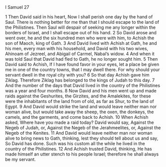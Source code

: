 I Samuel 27

1	Then David said in his heart, Now I shall perish one day by the hand of Saul. There is nothing better for me than that I should escape to the land of the Philistines. Then Saul will despair of seeking me any longer within the borders of Israel, and I shall escape out of his hand.
2	So David arose and went over, he and the six hundred men who were with him, to Achish the son of Maoch, king of Gath.
3	And David lived with Achish at Gath, he and his men, every man with his household, and David with his two wives, Ahinoam of Jezreel, and Abigail of Carmel, Nabal’s widow.
4	And when it was told Saul that David had fled to Gath, he no longer sought him.
5	Then David said to Achish, If I have found favor in your eyes, let a place be given me in one of the country towns, that I may dwell there. For why should your servant dwell in the royal city with you?
6	So that day Achish gave him Ziklag. Therefore Ziklag has belonged to the kings of Judah to this day.
7	And the number of the days that David lived in the country of the Philistines was a year and four months.
8	Now David and his men went up and made raids against the Geshurites, the Girzites, and the Amalekites, for these were the inhabitants of the land from of old, as far as Shur, to the land of Egypt.
9	And David would strike the land and would leave neither man nor woman alive, but would take away the sheep, the oxen, the donkeys, the camels, and the garments, and come back to Achish.
10	When Achish asked, Where have you made a raid today? David would say, Against the Negeb of Judah, or, Against the Negeb of the Jerahmeelites, or, Against the Negeb of the Kenites.
11	And David would leave neither man nor woman alive to bring news to Gath, thinking, lest they should tell about us and say, So David has done. Such was his custom all the while he lived in the country of the Philistines.
12	And Achish trusted David, thinking, He has made himself an utter stench to his people Israel; therefore he shall always be my servant.

